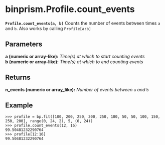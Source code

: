 # binprism.Profile.count_events
**`Profile.count_events(a, b)`**
Counts the number of events between times `a` and `b`. Also works by calling `Profile[a:b]`

## Parameters
**a (numeric or array-like):** *Time(s) at which to start counting events* <br />
**b (numeric or array-like):** *Time(s) at which to end counting events* <br />

## Returns
**n_events (numeric or array_like):** *Number of events between* `a` *and* `b`

## Example
```
>>> profile = bp.fit([100, 200, 250, 300, 250, 100, 50, 50, 100, 150, 250, 200], range(0, 24, 2), 5, (0, 24))
>>> profile.count_events(12, 16)
99.50481232290764
>>> profile[12:16]
99.50481232290764
```
